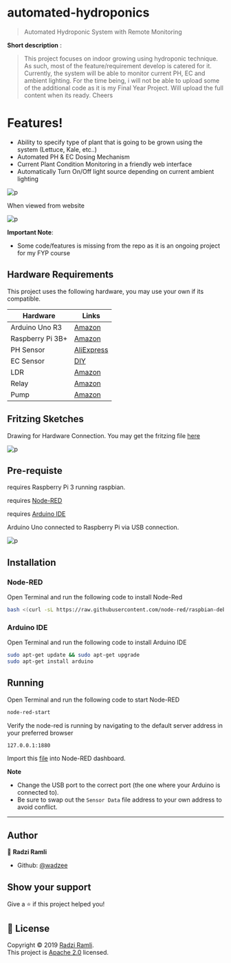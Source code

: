 # automated-hydroponics
> Automated Hydroponic System with Remote Monitoring

**Short description** :

  > This project focuses on indoor growing using hydroponic technique.
  > As such, most of the feature/requirement develop is catered for it.
  > Currently, the system will be able to monitor current PH, EC and ambient lighting.
  > For the time being, i will not be able to upload some of the additional code as it is my Final Year Project. Will upload the full content when its ready. Cheers

# Features!

  - Ability to specify type of plant that is going to be grown using the system (Lettuce, Kale, etc..)
  - Automated PH & EC Dosing Mechanism
  - Current Plant Condition Monitoring in a friendly web interface
  - Automatically Turn On/Off light source depending on current ambient lighting
  
![p](https://github.com/wadzee/automated-hydroponics/blob/master/features.PNG)

When viewed from website 

![p](https://github.com/wadzee/automated-hydroponics/blob/master/monitor.PNG)

**Important Note**:
  - Some code/features is missing from the repo as it is an ongoing project for my FYP course

## Hardware Requirements

This project uses the following hardware, you may use your own if its compatible.

| Hardware | Links |
| ------ | ------ |
| Arduino Uno R3 | [Amazon](https://www.amazon.com/Arduino-A000066-ARDUINO-UNO-R3/dp/B008GRTSV6) |
| Raspberry Pi 3B+ | [Amazon](https://www.amazon.com/ELEMENT-Element14-Raspberry-Pi-Motherboard/dp/B07BDR5PDW/ref=sr_1_3?crid=2MHYPOB2GXUSW&keywords=raspberry+pi+3+b%2B&qid=1561152106&s=electronics&sprefix=raspberry+pi+3%2Celectronics%2C456&sr=1-3) |
| PH Sensor | [AliExpress](https://www.aliexpress.com/item/32805675619.html?spm=a2g0s.9042311.0.0.468f4c4dS0tnBH) |
| EC Sensor | [DIY](https://hackaday.io/project/7008-fly-wars-a-hackers-solution-to-world-hunger/log/24646-three-dollar-ec-ppm-meter-arduino) |
| LDR| [Amazon](https://www.amazon.com/10pcs-Dependent-Resistor-Photoresistor-GL5528/dp/B00XDT8KI4) |
| Relay | [Amazon](https://www.amazon.com/JBtek-Channel-Module-Arduino-Raspberry/dp/B00KTEN3TM/ref=sr_1_3?keywords=4+channel+relay&qid=1561157309&s=gateway&sr=8-3) |
| Pump | [Amazon](https://www.amazon.com/Gikfun-Submersible-Fountain-Aquarium-EK1893/dp/B07BHD6KXS/ref=pd_lpo_sbs_60_t_0?_encoding=UTF8&psc=1&refRID=TQYTT601T1NQPXQKMPNE) |

## Fritzing Sketches

Drawing for Hardware Connection. You may get the fritzing file [here](https://github.com/wadzee/automated-hydroponics/blob/master/Fritzing%20Sketches.fzz)

![p](https://github.com/wadzee/automated-hydroponics/blob/master/Sketches.png)

## Pre-requiste

requires Raspberry Pi 3 running raspbian.

requires [Node-RED](https://nodered.org/)

requires [Arduino IDE](https://www.arduino.cc/)

Arduino Uno connected to Raspberry Pi via USB connection.

![p](https://github.com/wadzee/automated-hydroponics/blob/master/how%20to%20connect.PNG)

## Installation

### Node-RED
Open Terminal and run the following code to install Node-Red

```sh
bash <(curl -sL https://raw.githubusercontent.com/node-red/raspbian-deb-package/master/resources/update-nodejs-and-nodered)
```

### Arduino IDE
Open Terminal and run the following code to install Arduino IDE

```sh
sudo apt-get update && sudo apt-get upgrade
sudo apt-get install arduino
```
## Running

Open Terminal and run the following code to start Node-RED
```sh
node-red-start
```
Verify the node-red is running by navigating to the default server address in your preferred browser 
```sh
127.0.0.1:1880
```
Import this [file](https://github.com/wadzee/automated-hydroponics/blob/master/flows.json) into Node-RED dashboard. 

**Note**
- Change the USB port to the correct port (the one where your Arduino is connected to).
- Be sure to swap out the `Sensor Data` file address to your own address to avoid conflict.
***

## Author

👤 **Radzi Ramli**

* Github: [@wadzee](https://github.com/wadzee)

## Show your support

Give a ⭐️ if this project helped you!

## 📝 License

Copyright © 2019 [Radzi Ramli](https://github.com/wadzee).<br />
This project is [Apache 2.0](https://github.com/wadzee/automated-hydroponics/blob/master/LICENSE) licensed.
